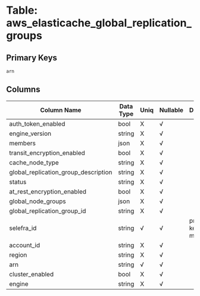 # Table: aws_elasticache_global_replication_groups

## Primary Keys 

```
arn
```


## Columns 

|  Column Name   |  Data Type  | Uniq | Nullable | Description | 
|  ----  | ----  | ----  | ----  | ---- | 
| auth_token_enabled | bool | X | √ |  | 
| engine_version | string | X | √ |  | 
| members | json | X | √ |  | 
| transit_encryption_enabled | bool | X | √ |  | 
| cache_node_type | string | X | √ |  | 
| global_replication_group_description | string | X | √ |  | 
| status | string | X | √ |  | 
| at_rest_encryption_enabled | bool | X | √ |  | 
| global_node_groups | json | X | √ |  | 
| global_replication_group_id | string | X | √ |  | 
| selefra_id | string | √ | √ | primary keys value md5 | 
| account_id | string | X | √ |  | 
| region | string | X | √ |  | 
| arn | string | √ | √ |  | 
| cluster_enabled | bool | X | √ |  | 
| engine | string | X | √ |  | 


